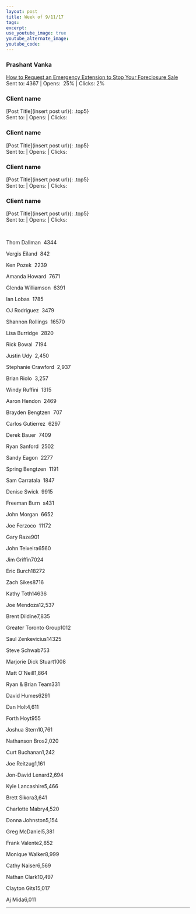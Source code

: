 ```yaml
---
layout: post
title: Week of 9/11/17
tags:
excerpt:
use_youtube_image: true
youtube_alternate_image:
youtube_code:
---
```



### Prashant Vanka

[How to Request an Emergency Extension to Stop Your Foreclosure Sale​](http://hosted-p0.vresp.com/1913647/c37467dfcb/ARCHIVE)<br>Sent to: 4367 | Opens: &nbsp;25% | Clicks: 2%

### Client name

[Post Title](insert post url){: .top5}<br>Sent to: | Opens: | Clicks:

### Client name

[Post Title](insert post url){: .top5}<br>Sent to: | Opens: | Clicks:

### Client name

[Post Title](insert post url){: .top5}<br>Sent to: | Opens: | Clicks:

### Client name

[Post Title](insert post url){: .top5}<br>Sent to: | Opens: | Clicks:

&nbsp;

Thom Dallman &nbsp;4344

Vergis Eiland &nbsp;842

Ken Pozek &nbsp;2239

Amanda Howard &nbsp;7671

Glenda Williamson &nbsp;6391

Ian Lobas &nbsp;1785

OJ Rodriguez &nbsp;3479

Shannon Rollings &nbsp;16570

Lisa Burridge &nbsp;2820

Rick Bowal &nbsp;7194

Justin Udy &nbsp;2,450

Stephanie Crawford &nbsp;2,937

Brian Riolo &nbsp;3,257

Windy Ruffini &nbsp;1315

Aaron Hendon &nbsp;2469

Brayden Bengtzen &nbsp;707

Carlos Gutierrez &nbsp;6297

Derek Bauer &nbsp;7409

Ryan Sanford &nbsp;2502

Sandy Eagon &nbsp;2277

Spring Bengtzen &nbsp;1191

Sam Carratala &nbsp;1847

Denise Swick &nbsp;9915

Freeman Burn &nbsp;s431

John Morgan &nbsp;6652

Joe Ferzoco &nbsp;11172

Gary Raze901

John Teixeira6560

Jim Griffin7024

Eric Burch18272

Zach Sikes8716

Kathy Toth14636

Joe Mendoza12,537

Brent Dildine7,835

Greater Toronto Group1012

Saul Zenkevicius14325

Steve Schwab753

Marjorie Dick Stuart1008

Matt O'Neill1,864

Ryan & Brian Team331

David Humes6291

Dan Holt4,611

Forth Hoyt955

Joshua Stern10,761

Nathanson Bros2,020

Curt Buchanan1,242

Joe Reitzug1,161

Jon-David Lenard2,694

Kyle Lancashire5,466

Brett Sikora3,641

Charlotte Mabry4,520

Donna Johnston5,154

Greg McDaniel5,381

Frank Valente2,852

Monique Walker8,999

Cathy Naiser6,569

Nathan Clark10,497

Clayton Gits15,017

Aj Mida6,011

---